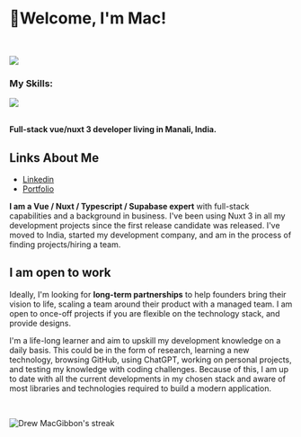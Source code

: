 <h1>👋Welcome, I'm Mac! </h1>

&nbsp;&nbsp;

<p align="left">
  <a href="https://github.com/DenverCoder1/readme-typing-svg">
    <img src="https://readme-typing-svg.demolab.com/?lines=Over%204%20years%20of%20full%20stack%20work;Decade%20plus%20of%20startup%20experience;Experienced%20As%20CEO%20and%20CTO;Expansive%20open-source%20knowledge;Lifelong%20learner&font=Fira%20Code&center=false&width=440&height=45&color=f75c7e&vCenter=true&pause=1000&size=22" />
  </a>
</p>

### My Skills:

<div align="left">
  <a href="https://skillicons.dev">
    <img src="https://skillicons.dev/icons?i=github,css,html,tailwindcss,js,ts,sass,vue,nuxtjs,supabase,postgres,vite&perline=7" /><br/><br/>
  </a>
</div>

**Full-stack vue/nuxt 3 developer living in Manali, India.**

## Links About Me
- [Linkedin](https://www.linkedin.com/in/drew-macgibbon/)
- [Portfolio](https://www.incubrain.org/)

**I am a Vue / Nuxt / Typescript / Supabase expert** with full-stack capabilities and a background in business. I've been using Nuxt 3 in all my development projects since the first release candidate was released. I've moved to India, started my development company, and am in the process of finding projects/hiring a team.

## I am open to work

Ideally, I'm looking for **long-term partnerships** to help founders bring their vision to life, scaling a team around their product with a managed team. 
I am open to once-off projects if you are flexible on the technology stack, and provide designs.

I'm a life-long learner and aim to upskill my development knowledge on a daily basis. This could be in the form of research, learning a new technology, browsing GitHub, using ChatGPT, working on personal projects, and testing my knowledge with coding challenges. Because of this, I am up to date with all the current developments in my chosen stack and aware of most libraries and technologies required to build a modern application.

&nbsp;&nbsp;
<div align="left">
  <p align="left">
        <img title="🔥 Get streak stats for your profile at git.io/streak-stats" alt="Drew MacGibbon's streak" src="https://streak-stats.demolab.com/?user=Drew-Macgibbon" />
  </p>
</div>

&nbsp;&nbsp;
&nbsp;&nbsp;
